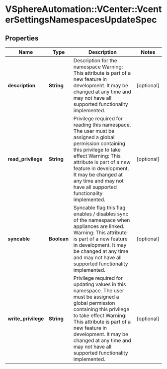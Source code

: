 # VSphereAutomation::VCenter::VcenterSettingsNamespacesUpdateSpec

## Properties
Name | Type | Description | Notes
------------ | ------------- | ------------- | -------------
**description** | **String** | Description for the namespace Warning: This attribute is part of a new feature in development. It may be changed at any time and may not have all supported functionality implemented. | [optional] 
**read_privilege** | **String** | Privilege required for reading this namespace. The user must be assigned a global permission containing this privilege to take effect Warning: This attribute is part of a new feature in development. It may be changed at any time and may not have all supported functionality implemented. | [optional] 
**syncable** | **Boolean** | Syncable flag this flag enables / disables sync of the namespace when appliances are linked. Warning: This attribute is part of a new feature in development. It may be changed at any time and may not have all supported functionality implemented. | [optional] 
**write_privilege** | **String** | Privilege required for updating values in this namespace. The user must be assigned a global permission containing this privilege to take effect Warning: This attribute is part of a new feature in development. It may be changed at any time and may not have all supported functionality implemented. | [optional] 


